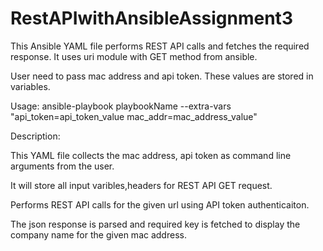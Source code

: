 # RestAPIwithAnsibleAssignment3
This Ansible YAML file performs REST API calls and fetches the required response.
It uses uri module with GET method from ansible.

User need to pass mac address and api token. These values are stored in variables.

Usage: ansible-playbook playbookName --extra-vars "api_token=api_token_value mac_addr=mac_address_value"


Description:

This YAML file collects the mac address, api token as command line arguments from the user. 

It will store all input varibles,headers for REST API GET request.

Performs REST API calls for the given url using API token authenticaiton.

The json response is parsed and required key is fetched to display the company name for the given mac address.

